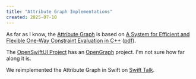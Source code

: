 ```yaml
---
title: "Attribute Graph Implementations"
created: 2025-07-10
---
```


As far as I know, the [Attribute Graph](/note/attribute-graph) is based on [A System for Efficient and Flexible One-Way Constraint Evaluation in C++](https://repository.gatech.edu/entities/publication/50e6cde9-93e5-41f3-8a69-c7557ac58b2e) ([pdf](https://repository.gatech.edu/server/api/core/bitstreams/3117139f-5de2-4f1f-9662-8723bae97a6d/content)).

The [OpenSwiftUI Project](https://github.com/OpenSwiftUIProject) has an [OpenGraph](https://github.com/OpenSwiftUIProject/OpenGraph) project. I'm not sure how far along it is.

We reimplemented the Attribute Graph in Swift on [Swift Talk](https://talk.objc.io/episodes/S01E438-attribute-graph-part-10).
